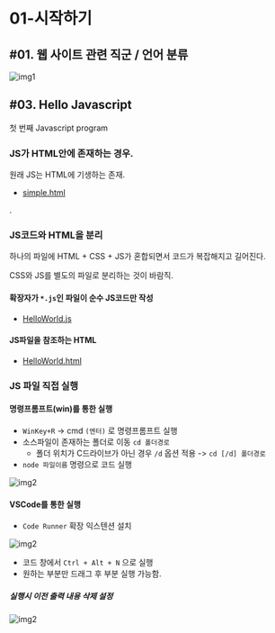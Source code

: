 # 01-시작하기

## #01. 웹 사이트 관련 직군 / 언어 분류

![img1](필기1.PNG)

## #03. Hello Javascript

첫 번째 Javascript program

### JS가 HTML안에 존재하는 경우.

원래 JS는 HTML에 기생하는 존재.

- [simple.html](simple.html)

.

### JS코드와 HTML을 분리

하나의 파일에 HTML + CSS + JS가 혼합되면서 코드가 복잡해지고 길어진다.

CSS와 JS를 별도의 파일로 분리하는 것이 바람직.

#### 확장자가 `*.js`인 파일이 순수 JS코드만 작성
- [HelloWorld.js](HelloWorld.js)

#### JS파일을 참조하는 HTML
- [HelloWorld.html](HelloWorld.html)


### JS 파일 직접 실행

#### 명령프롬프트(win)를 통한 실행

- `WinKey+R` -> cmd `(엔터)` 로 명령프롬프트 실행
- 소스파일이 존재하는 폴더로 이동 `cd 폴더경로`
    - 폴더 위치가 C드라이브가 아닌 경우 `/d` 옵션 적용 -> `cd [/d] 폴더경로`
- `node 파일이름` 명령으로 코드 실행

![img2](res/002.PNG)

#### VSCode를 통한 실행

- `Code Runner` 확장 익스텐션 설치

![img2](res/003.PNG)

- 코드 창에서 `Ctrl + Alt + N` 으로 실행
- 원하는 부분만 드래그 후 부분 실행 가능함.

##### 실행시 이전 출력 내용 삭제 설정

![img2](res/004.PNG)